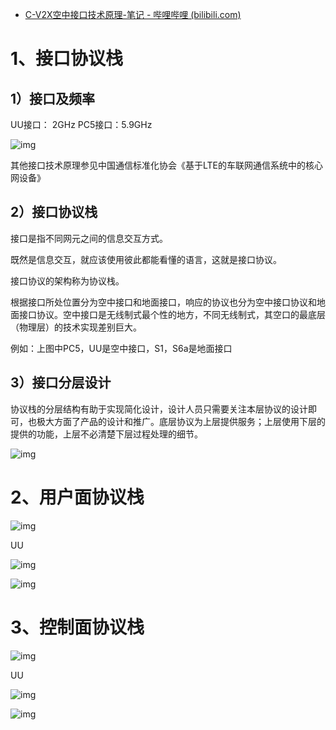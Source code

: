 - [C-V2X空中接口技术原理-笔记 - 哔哩哔哩 (bilibili.com)](https://www.bilibili.com/read/cv14059795/)

# 1、接口协议栈

## 1）接口及频率 

UU接口： 2GHz
PC5接口：5.9GHz

![img](https://i0.hdslb.com/bfs/article/7f802e2edf2310f98de66c48d2f7cf35b738e238.png@942w_561h_progressive.webp)

其他接口技术原理参见中国通信标准化协会《基于LTE的车联网通信系统中的核心网设备》

## 2）接口协议栈

接口是指不同网元之间的信息交互方式。

既然是信息交互，就应该使用彼此都能看懂的语言，这就是接口协议。

接口协议的架构称为协议栈。

根据接口所处位置分为空中接口和地面接口，响应的协议也分为空中接口协议和地面接口协议。空中接口是无线制式最个性的地方，不同无线制式，其空口的最底层（物理层）的技术实现差别巨大。

例如：上图中PC5，UU是空中接口，S1，S6a是地面接口

## 3）接口分层设计

协议栈的分层结构有助于实现简化设计，设计人员只需要关注本层协议的设计即可，也极大方面了产品的设计和推广。底层协议为上层提供服务；上层使用下层的提供的功能，上层不必清楚下层过程处理的细节。

![img](https://i0.hdslb.com/bfs/article/a9da98d619336348264b878937a24e661e997736.png@942w_257h_progressive.webp)

# 2、用户面协议栈

![img](https://i0.hdslb.com/bfs/article/b0b97bd09c890df39e2bffd3d2bfb4f0a4eebaff.png@942w_434h_progressive.webp)

UU

![img](https://i0.hdslb.com/bfs/article/95bb2439b133835a9630a7f8a5830eb535548ac9.png@942w_399h_progressive.webp)

![img](https://i0.hdslb.com/bfs/article/3719cfece2a8d2403107aa50547ce6a9131dbf5f.png@942w_405h_progressive.webp)

# 3、控制面协议栈

![img](https://i0.hdslb.com/bfs/article/2d2be387daa9eb4481a6ac577e5532dee7ae8f96.png@942w_372h_progressive.webp)

UU

![img](https://i0.hdslb.com/bfs/article/e71428f12b06ee955afdc67ab4ec6e68bd79c6d7.png@942w_339h_progressive.webp)

![img](https://i0.hdslb.com/bfs/article/ce59ee326f36ccdc4de8bb355c5721d1d7d9dd91.png@942w_485h_progressive.webp)